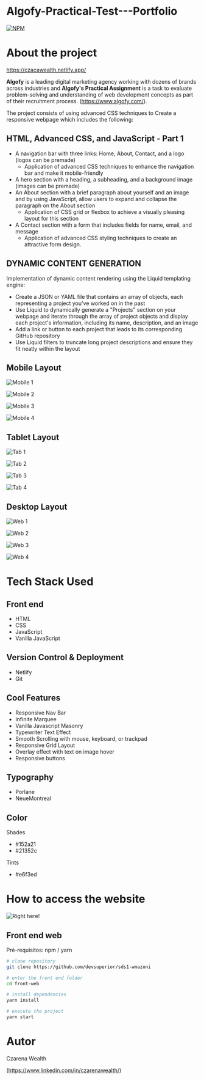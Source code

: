 ﻿# Algofy-Practical-Test---Portfolio
[![NPM](https://img.shields.io/npm/l/react)](https://github.com/wealthczarena/Algofy-Practical-Assignment---Portfolio/blob/main/LICENSE) 

# About the project

https://czacawealth.netlify.app/

**Algofy** is a leading digital marketing agency working with dozens of brands across industries and **Algofy's Practical Assignment** is a task to evaluate problem-solving and understanding of web development concepts as part of their recruitment process. (https://www.algofy.com/).

The project consists of using advanced CSS techniques to Create a responsive webpage which includes the following:

## HTML, Advanced CSS, and JavaScript - Part 1
- A navigation bar with three links: Home, About, Contact, and a logo (logos can be premade)
    - Application of advanced CSS techniques to enhance the navigation bar and make it mobile-friendly
- A hero section with a heading, a subheading, and a background image (images can be premade)
- An About section with a brief paragraph about yourself and an image and by using JavaScript, allow users to expand and collapse the paragraph on the About section
    - Application of CSS grid or flexbox to achieve a visually pleasing layout for this section
- A Contact section with a form that includes fields for name, email, and message
    - Application of advanced CSS styling techniques to create an attractive form design.

## DYNAMIC CONTENT GENERATION
Implementation of dynamic content rendering using the Liquid templating engine:
- Create a JSON or YAML file that contains an array of objects, each representing a project you've worked on in the past
- Use Liquid to dynamically generate a "Projects" section on your webpage and iterate through the array of project objects and display each project's information, including its name, description, and an image
- Add a link or button to each project that leads to its corresponding GitHub repository
- Use Liquid filters to truncate long project descriptions and ensure they fit neatly within the layout

## Mobile Layout
![Mobile 1](https://github.com/wealthczarena/assets/blob/main/images/hero-mobile.jpg) 

![Mobile 2](https://github.com/wealthczarena/assets/blob/main/images/about-mobile.jpg)

![Mobile 3](https://github.com/wealthczarena/assets/blob/main/images/project-mobile.jpg)

![Mobile 4]()

## Tablet Layout
![Tab 1](https://github.com/wealthczarena/assets/blob/main/images/hero-tab.png)

![Tab 2](https://github.com/wealthczarena/assets/blob/main/images/about-tab.png)

![Tab 3](https://github.com/wealthczarena/assets/blob/main/images/projects-tab.png)

![Tab 4](https://github.com/wealthczarena/assets/blob/main/images/contact-tab.png)

## Desktop Layout
![Web 1](https://github.com/wealthczarena/assets/blob/main/images/hero-web.png)

![Web 2](https://github.com/wealthczarena/assets/blob/main/images/about-web.png)

![Web 3](https://github.com/wealthczarena/assets/blob/main/images/projects-web.png)

![Web 4](https://github.com/wealthczarena/assets/blob/main/images/contact-web.png)




# Tech Stack Used
## Front end
- HTML 
- CSS
- JavaScript
- Vanilla JavaScript

## Version Control & Deployment
- Netlify
- Git

## Cool Features
- Responsive Nav Bar
- Infinite Marquee
- Vanilla Javascript Masonry
- Typewriter Text Effect
- Smooth Scrolling with mouse, keyboard, or trackpad
- Responsive Grid Layout
- Overlay effect with text on image hover
- Responsive buttons

## Typography
- Porlane
- NeueMontreal

## Color
Shades
- #152a21
- #21352c

Tints
- #e6f3ed

# How to access the website
![Right here!](https://czacawealth.netlify.app/)

## Front end web
Pré-requisitos: npm / yarn

```bash
# clone repository
git clone https://github.com/devsuperior/sds1-wmazoni

# enter the front end folder
cd front-web

# install dependencies
yarn install

# execute the project
yarn start
```

# Autor

Czarena Wealth

(https://www.linkedin.com/in/czarenawealth/)
